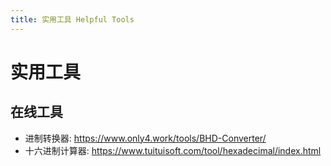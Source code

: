 ```yaml
---
title: 实用工具 Helpful Tools
---
```


<head>
  <meta name="robots" content="noindex, nofollow" />
</head>

# 实用工具

## 在线工具
- 进制转换器: https://www.only4.work/tools/BHD-Converter/
- 十六进制计算器: https://www.tuituisoft.com/tool/hexadecimal/index.html

